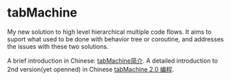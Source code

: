 # tabMachine
My new solution to high level hierarchical multiple code flows. It aims to suport what used to be done with behavior tree or coroutine, and addresses the issues with these two solutions.

A brief introduction in Chinese: [tabMachine简介](https://docs.google.com/document/d/1BM3E1nftmVgsuXWBvm119YKA_Aru3Ko6D-8_9A-HMKI/edit?usp=sharing). 
A detailed introduction to 2nd version(yet openned) in Chinese [tabMachine 2.0 编程]([https://docs.google.com/document/d/1BM3E1nftmVgsuXWBvm119YKA_Aru3Ko6D-8_9A-HMKI/edit?usp=sharing](https://docs.google.com/document/d/1Lma2r7A-3kHvZAWP7lNTLhfZoQaY2jclpIXb39P68do/edit?usp=sharing)). 

